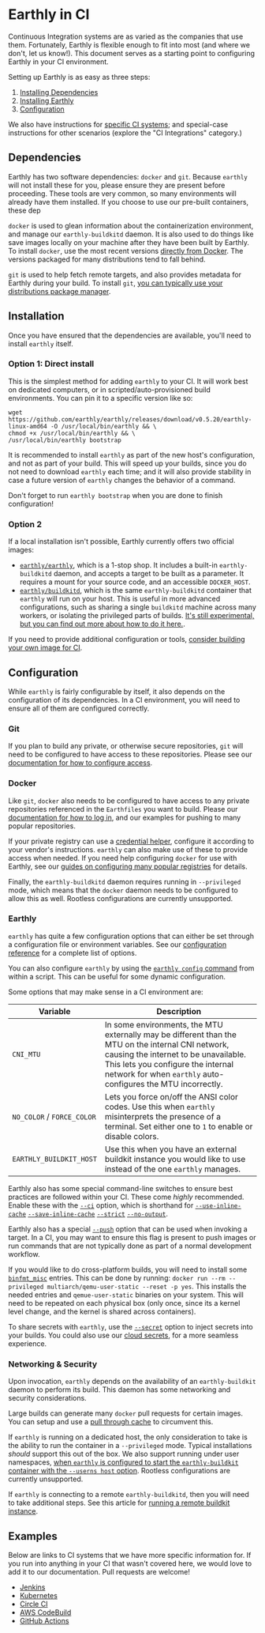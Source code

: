 # Earthly in CI

Continuous Integration systems are as varied as the companies that use them. Fortunately, Earthly is flexible enough to fit into most (and where we don't, let us know!). This document serves as a starting point to configuring Earthly in your CI environment.

Setting up Earthly is as easy as three steps:

 1. [Installing Dependencies](#dependencies)
 2. [Installing Earthly](#installation)
 3. [Configuration](#configuration)

We also have instructions for [specific CI systems](#examples); and special-case instructions for other scenarios (explore the "CI Integrations" category.)

## Dependencies

Earthly has two software dependencies: `docker` and `git`. Because `earthly` will not install these for you, please ensure they are present before proceeding. These tools are very common, so many environments will already have them installed. If you choose to use our pre-built containers, these dep 

`docker` is used to glean information about the containerization environment, and manage our `earthly-buildkitd` daemon. It is also used to do things like save images locally on your machine after they have been built by Earthly. To install `docker`, use the most recent versions [directly from Docker](https://docs.docker.com/engine/install/#server). The versions packaged for many distributions tend to fall behind.

`git` is used to help fetch remote targets, and also provides metadata for Earthly during your build. To install `git`, [you can typically use your distributions package manager](https://git-scm.com/download/linux).

## Installation

Once you have ensured that the dependencies are available, you'll need to install `earthly` itself.

### Option 1: Direct install

This is the simplest method for adding `earthly` to your CI. It will work best on dedicated computers, or in scripted/auto-provisioned build environments. You can pin it to a specific version like so:

```shell
wget https://github.com/earthly/earthly/releases/download/v0.5.20/earthly-linux-amd64 -O /usr/local/bin/earthly && \
chmod +x /usr/local/bin/earthly && \
/usr/local/bin/earthly bootstrap
```

It is recommended to install `earthly` as part of the new host's configuration, and not as part of your build. This will speed up your builds, since you do not need to download `earthly` each time; and it will also provide stability in case a future version of `earthly` changes the behavior of a command.

Don't forget to run `earthly bootstrap` when you are done to finish configuration!

### Option 2

If a local installation isn't possible, Earthly currently offers two official images:

- [`earthly/earthly`](https://hub.docker.com/r/earthly/earthly), which is a 1-stop shop. It includes a built-in `earthly-buildkitd` daemon, and accepts a target to be built as a parameter. It requires a mount for your source code, and an accessible `DOCKER_HOST`.
- [`earthly/buildkitd`](https://hub.docker.com/r/earthly/buildkitd), which is the same `earthly-buildkitd` container that `earthly` will run on your host. This is useful in more advanced configurations, such as sharing a single `buildkitd` machine across many workers, or isolating the privileged parts of builds. [It's still experimental, but you can find out more about how to do it here.](./remote-buildkit.md).

If you need to provide additional configuration or tools, [consider building your own image for CI](build-an-earthly-ci-image.md).

## Configuration

While `earthly` is fairly configurable by itself, it also depends on the configuration of its dependencies. In a CI environment, you will need to ensure all of them are configured correctly.

### Git

If you plan to build any private, or otherwise secure repositories, `git` will need to be configured to have access to these repositories. Please see our [documentation for how to configure access](../guides/auth.md#git-authentication).

### Docker

Like `git`, `docker` also needs to be configured to have access to any private repositories referenced in the `Earthfiles` you want to build. Please our [documentation for how to log in](../guides/auth.md#docker-authentication), and our examples for pushing to many popular repositories.

If your private registry can use a [credential helper](https://docs.docker.com/engine/reference/commandline/login/#credential-helpers), configure it according to your vendor's instructions. `earthly` can also make use of these to provide access when needed. If you need help configuring `docker` for use with Earthly, see our [guides on configuring many popular registries](https://docs.earthly.dev/docs/guides/configuring-registries) for details.

Finally, the `earthly-buildkitd` daemon requires running in `--privileged` mode, which means that the `docker` daemon needs to be configured to allow this as well. Rootless configurations are currently unsupported.

### Earthly

`earthly` has quite a few configuration options that can either be set through a configuration file or environment variables. See our [configuration reference](../earthly-config/earthly-config.md) for a complete list of options.

You can also configure `earthly` by using the [`earthly config` command](../earthly-command/earthly-command.md#earthly-config) from within a script. This can be useful for some dynamic configuration.

Some options that may make sense in a CI environment are:

|          Variable          |                                                                                                                 Description                                                                                                                      |
|----------------------------|--------------------------------------------------------------------------------------------------------------------------------------------------------------------------------------------------------------------------------------------------|
| `CNI_MTU`                  | In some environments, the MTU externally may be different than the MTU on the internal CNI network, causing the internet to be unavailable. This lets you configure the internal network for when `earthly` auto-configures the MTU incorrectly. |
| `NO_COLOR` / `FORCE_COLOR` | Lets you force on/off the ANSI color codes. Use this when `earthly` misinterprets the presence of a terminal. Set either one to `1` to enable or disable colors.                                                                                 |
| `EARTHLY_BUILDKIT_HOST`    | Use this when you have an external buildkit instance you would like to use instead of the one `earthly` manages.                                                                                                                                 |

Earthly also has some special command-line switches to ensure best practices are followed within your CI. These come *highly* recommended. Enable these with the [`--ci`](../earthly-command/earthly-command.md#--ci-experimental) option,  which is shorthand for [`--use-inline-cache`](../earthly-command/earthly-command.md#use-inline-cache-experimental) [`--save-inline-cache`](../earthly-command/earthly-command.md#save-inline-cache-experimental) [`--strict`](../earthly-command/earthly-command.md#strict) [`--no-output`](../earthly-command/earthly-command.md#no-output).

Earthly also has a special [`--push`](../earthfile/earthfile.md#push) option that can be used when invoking a target. In a CI, you may want to ensure this flag is present to push images or run commands that are not typically done as part of a normal development workflow.

If you would like to do cross-platform builds, you will need to install some [`binfmt_misc`](https://github.com/multiarch/qemu-user-static) entries. This can be done by running: `docker run --rm --privileged multiarch/qemu-user-static --reset -p yes`. This installs the needed entries and `qemue-user-static` binaries on your system. This will need to be repeated on each physical box (only once, since its a kernel level change, and the kernel is shared across containers).

To share secrets with `earthly`, use the [`--secret`](../earthfile/earthfile.md#secret-less-than-env-var-greater-than-less-than-secret-ref-greater-than) option to inject secrets into your builds. You could also use our [cloud secrets](../guides/cloud-secrets.md), for a more seamless experience.

### Networking & Security

Upon invocation, `earthly` depends on the availability of an `earthly-buildkit` daemon to perform its build. This daemon has some networking and security considerations.

Large builds can generate many `docker` pull requests for certain images. You can setup and use a [pull through cache](pull-through-cache.md) to circumvent this.

If `earthly` is running on a dedicated host, the only consideration to take is the ability to run the container in a `--privileged` mode. Typical installations *should* support this out of the box. We also support running under user namespaces, [when `earthly` is configured to start the `earthly-buildkit` container with the `--userns host` option](../earthly-config/earthly-config.md#buildkit_additional_args). Rootless configurations are currently unsupported.

If `earthly` is connecting to a remote `earthly-buildkitd`, then you will need to take additional steps. See this article for [running a remote buildkit instance](remote-buildkit.md).

## Examples

Below are links to CI systems that we have more specific information for. If you run into anything in your CI that wasn't covered here, we would love to add it to our documentation. Pull requests are welcome!

 * [Jenkins](guides/jenkins.md)
 * [Kubernetes](guides/kubernetes.md)
 * [Circle CI](guides/circle-integration.md)
 * [AWS CodeBuild](guides/codebuild-integration.md)
 * [GitHub Actions](guides/gh-actions-integration.md)

